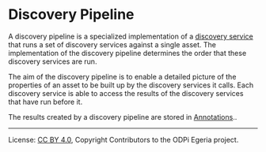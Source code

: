 <!-- SPDX-License-Identifier: CC-BY-4.0 -->
<!-- Copyright Contributors to the ODPi Egeria project. -->

# Discovery Pipeline

A discovery pipeline is a specialized implementation of a [discovery service](discovery-service.md)
that runs a set of discovery services against a single asset.  The implementation of
the discovery pipeline determines the order that these discovery services are run.

The aim of the discovery pipeline is to enable a detailed picture of the properties
of an asset to be built up by the discovery services it calls.  Each discovery service
is able to access the results of the discovery services that have run before it.

The results created by a discovery pipeline are stored in [Annotations](discovery-annotation.md)..

----
License: [CC BY 4.0](https://creativecommons.org/licenses/by/4.0/),
Copyright Contributors to the ODPi Egeria project.